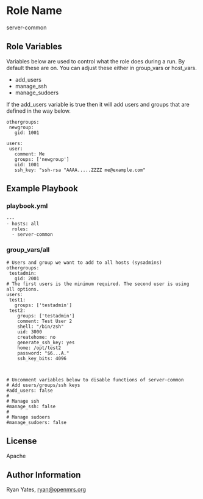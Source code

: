 Role Name
========

server-common

Role Variables
--------------

Variables below are used to control what the role does during a run.  By default these are on.  You can adjust these either in group_vars or host_vars.
- add_users
- manage_ssh
- manage_sudoers

If the add_users variable is true then it will add users and groups that are defined in the way below.
```
othergroups:
 newgroup:
   gid: 1001

users:
 user:
   comment: Me
   groups: ['newgroup']
   uid: 1001
   ssh_key: "ssh-rsa "AAAA.....ZZZZ me@example.com"
```

Example Playbook
-------------------------
### playbook.yml
```
---
- hosts: all
  roles:
  - server-common

```

### group_vars/all
```
# Users and group we want to add to all hosts (sysadmins)
othergroups:
 testadmin:
   gid: 2001
# The first users is the minimum required. The second user is using all options.
users:
 test1:
   groups: ['testadmin']
 test2:
    groups: ['testadmin']
    comment: Test User 2
    shell: "/bin/zsh"
    uid: 3000
    createhome: no
    generate_ssh_key: yes
    home: /opt/test2
    password: "$6...A."
    ssh_key_bits: 4096



# Uncomment variables below to disable functions of server-common
# Add users/groups/ssh keys
#add_users: false
#
# Manage ssh
#manage_ssh: false
#
# Manage sudoers
#manage_sudoers: false
```

License
-------

Apache

Author Information
------------------

Ryan Yates, ryan@openmrs.org

